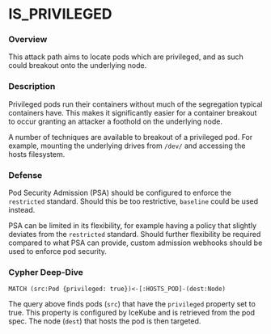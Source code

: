 # IS_PRIVILEGED

### Overview

This attack path aims to locate pods which are privileged, and as such could breakout onto the underlying node.

### Description

Privileged pods run their containers without much of the segregation typical containers have. This makes it significantly easier for a container breakout to occur granting an attacker a foothold on the underlying node.

A number of techniques are available to breakout of a privileged pod. For example, mounting the underlying drives from `/dev/` and accessing the hosts filesystem.

### Defense

Pod Security Admission (PSA) should be configured to enforce the `restricted` standard. Should this be too restrictive, `baseline` could be used instead. 

PSA can be limited in its flexibility, for example having a policy that slightly deviates from the `restricted` standard. Should further flexibility be required compared to what PSA can provide, custom admission webhooks should be used to enforce pod security.

### Cypher Deep-Dive

```cypher
MATCH (src:Pod {privileged: true})<-[:HOSTS_POD]-(dest:Node)
```

The query above finds pods (`src`) that have the `privileged` property set to true. This property is configured by IceKube and is retrieved from the pod spec. The node (`dest`) that hosts the pod is then targeted.
